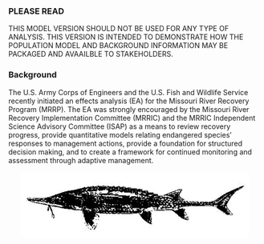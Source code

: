 
### PLEASE READ

THIS MODEL VERSION SHOULD NOT BE USED FOR ANY TYPE OF ANALYSIS.  THIS VERSION IS INTENDED TO DEMONSTRATE HOW THE POPULATION MODEL AND BACKGROUND INFORMATION MAY BE PACKAGED AND AVAAILBLE TO STAKEHOLDERS.   

### Background

<p>The U.S. Army Corps of Engineers and the U.S. Fish and Wildlife Service recently initiated an effects analysis (EA) for the Missouri River Recovery Program (MRRP).  The EA was strongly encouraged by the Missouri River Recovery Implementation Committee (MRRIC) and the MRRIC Independent Science Advisory Committee (ISAP) as a means to review recovery progress, provide quantitative models relating endangered species’ responses to management actions, provide a foundation for structured decision making, and to create a framework for continued monitoring and assessment through adaptive management. </p>

<center>
<img src="figures/pst.jpg" alt="Pallid Sturgeon" width="90%">
</center>
